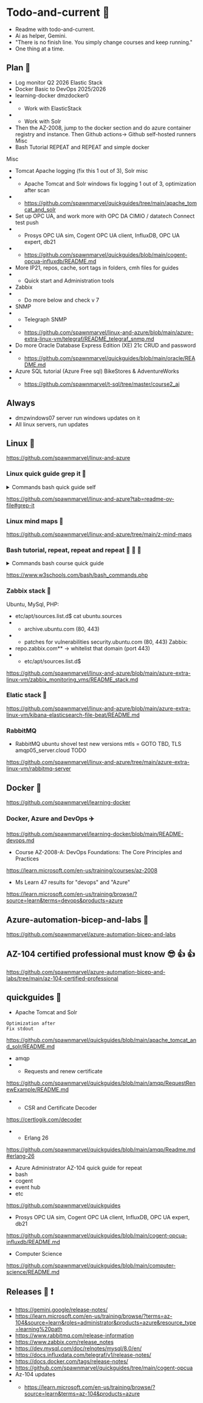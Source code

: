 # Todo-and-current :seedling:

- Readme with todo-and-current.
- Ai as helper, Gemini.
- "There is no finish line. You simply change courses and keep running."
- One thing at a time.

## Plan :bell:

* Log monitor Q2 2026 Elastic Stack
* Docker Basic to DevOps 2025/2026
* learning-docker dmzdocker0
* * Work with ElasticStack
* * Work with Solr
* Then the AZ-2008, jump to the docker section and do azure container registry and instance.
Then Github actions-> Github self-hosted runners
Misc
* Bash Tutorial REPEAT and REPEAT and simple docker

Misc

* Tomcat Apache logging (fix this 1 out of 3), Solr misc
* * Apache Tomcat and Solr windows fix logging 1 out of 3, optimization after scan
* * https://github.com/spawnmarvel/quickguides/tree/main/apache_tomcat_and_solr
* Set up OPC UA, and work more with OPC DA CIMIO / datatech Connect test push
* * Prosys OPC UA sim, Cogent OPC UA client, InfluxDB, OPC UA expert, db21
* * https://github.com/spawnmarvel/quickguides/blob/main/cogent-opcua-influxdb/README.md
* More IP21, repos, cache, sort tags in folders, cmh files for guides
* * Quick start and Administration tools
* Zabbix
* * Do more below and check v 7
* SNMP
* * Telegraph SNMP
* * https://github.com/spawnmarvel/linux-and-azure/blob/main/azure-extra-linux-vm/telegraf/README_telegraf_snmp.md
* Do more Oracle Database Express Edition (XE) 21c CRUD and password
* * https://github.com/spawnmarvel/quickguides/blob/main/oracle/README.md
* Azure SQL tutorial (Azure Free sql) BikeStores & AdventureWorks
* * https://github.com/spawnmarvel/t-sql/tree/master/course2_ai


## Always

* dmzwindows07 server run windows updates on it
* All linux servers, run updates

## Linux :hotel:

https://github.com/spawnmarvel/linux-and-azure

### Linux quick guide grep it :steam_locomotive:

<details><summary>Commands bash quick guide self</summary>
<p>

#### We can hide anything, even code!
```bash

sudo apt update -y
sudo apt list –upgradable
sudo apt upgrade -y
sudo apt list --installed | grep -i 'influx*'
sudo apt search 'influxdb'

sudo apt update -y
sudo apt install snmp
which snmp
sudo apt remove install snmp
history

dpkg # is the underlying package manager for these ubuntu.
tail -f zabbix_server.logs

sudo grep '*failed*' /var/log/zabbix/zabbix_server.log
sudo tail -f /var/log/zabbix/zabbix_server.log >> tmp_logs
sudo find /var/log -name "*log"

ss -ltn
ss -ant 'sport = :10050'
htop
top
df -lh
ls -lhS

nano demo.sh # https://kodekloud.com/blog/make-bash-script-file-executable-linux/

#!/bin/bash
echo "Hello World!"

# r = read, w = write, x = execute, - = is not granted
ls -l demo.sh

# u = user (owner), + = add, x = execute
chmod u+x demo.sh
# or octal, 744. user (u) has read (4), write (2), and execute (1) permissions (adding up to 7)
# and the group (g) and others (o) have only read permissions (4).
chmod 744 demo.sh

# run
./demo.sh 

# List all users
cat /etc/passwd

ssh-keygen -t rsa -b 4096
#Private: Your identification has been saved in C:\Users\username/.ssh/id_rsa
#Copy this:Your public key has been saved in C:\Users\username/.ssh/id_rsa.pub

ssh-rsa#################################################

# ssh to ubuntu
mkdir -p ~/.ssh
chmod 700 ~/.ssh

touch ~/.ssh/authorized_keys
sudo nano ~/.ssh/authorized_keys
# paste the full ssh-rsa

exit
ssh imsdal@192.168.3.7
no pass

```
</p>
</details>

https://github.com/spawnmarvel/linux-and-azure?tab=readme-ov-file#grep-it

### Linux mind maps :steam_locomotive:

https://github.com/spawnmarvel/linux-and-azure/tree/main/z-mind-maps

### Bash tutorial, repeat, repeat and repeat :rocket: :rocket: :rocket:

<details><summary>Commands bash course quick guide</summary>
<p>

#### We can hide anything, even code!
```bash

#!/bin/bash
echo "Hello, Bash!"
#
hello.sh

ls    #  - List directory contents
cd    #  - Change the current directory
pwd   #  - Print the current working directory
echo  #  - Display a line of text
cat   #  - Concatenate and display files
cp    #  - Copy files and directories
mv    #  - Move or rename files
rm    #  - Delete files or folders
touch #  - Create an empty file or update its time
mkdir #  - Create a new folder

```
</p>
</details>

https://www.w3schools.com/bash/bash_commands.php


### Zabbix stack :traffic_light:


Ubuntu, MySql, PHP:
* etc/apt/sources.list.d$ cat ubuntu.sources
* * archive.ubuntu.com (80, 443)
* * patches for vulnerabilities security.ubuntu.com (80, 443)
Zabbix:
* repo.zabbix.com** → whitelist that domain (port 443)
* * etc/apt/sources.list.d$

https://github.com/spawnmarvel/linux-and-azure/blob/main/azure-extra-linux-vm/zabbix_monitoring_vms/README_stack.md

### Elatic stack :traffic_light:

https://github.com/spawnmarvel/linux-and-azure/blob/main/azure-extra-linux-vm/kibana-elasticsearch-file-beat/README.md

### RabbitMQ

* RabbitMQ ubuntu shovel test new versions mtls = GOTO TBD, TLS amqp05_server.cloud TODO

https://github.com/spawnmarvel/linux-and-azure/tree/main/azure-extra-linux-vm/rabbitmq-server

## Docker :helicopter:

https://github.com/spawnmarvel/learning-docker

### Docker, Azure and DevOps :airplane:

https://github.com/spawnmarvel/learning-docker/blob/main/README-devops.md


* Course AZ-2008-A: DevOps Foundations: The Core Principles and Practices

https://learn.microsoft.com/en-us/training/courses/az-2008


* Ms Learn 47 results for "devops" and "Azure"

https://learn.microsoft.com/en-us/training/browse/?source=learn&terms=devops&products=azure

## Azure-automation-bicep-and-labs :muscle:

https://github.com/spawnmarvel/azure-automation-bicep-and-labs

## AZ-104 certified professional must know :sunglasses: :+1: :+1:

https://github.com/spawnmarvel/azure-automation-bicep-and-labs/tree/main/az-104-certified-professional

## quickguides :fire_engine:

* Apache Tomcat and Solr

```code
Optimization after
Fix stdout
```

https://github.com/spawnmarvel/quickguides/blob/main/apache_tomcat_and_solr/README.md

* amqp
* * Requests and renew certificate

https://github.com/spawnmarvel/quickguides/blob/main/amqp/RequestRenewExample/README.md

* * CSR and Certificate Decoder

https://certlogik.com/decoder

* * Erlang 26

https://github.com/spawnmarvel/quickguides/blob/main/amqp/Readme.md#erlang-26

* Azure Administrator AZ-104 quick guide for repeat
* bash
* cogent
* event hub
* etc

https://github.com/spawnmarvel/quickguides

* Prosys OPC UA sim, Cogent OPC UA client, InfluxDB, OPC UA expert, db21

https://github.com/spawnmarvel/quickguides/blob/main/cogent-opcua-influxdb/README.md

* Computer Science

https://github.com/spawnmarvel/quickguides/blob/main/computer-science/README.md

## Releases :newspaper: :exclamation:

* https://gemini.google/release-notes/
* https://learn.microsoft.com/en-us/training/browse/?terms=az-104&source=learn&roles=administrator&products=azure&resource_type=learning%20path
* https://www.rabbitmq.com/release-information
* https://www.zabbix.com/release_notes
* https://dev.mysql.com/doc/relnotes/mysql/8.0/en/
* https://docs.influxdata.com/telegraf/v1/release-notes/
* https://docs.docker.com/tags/release-notes/
* https://github.com/spawnmarvel/quickguides/tree/main/cogent-opcua
* Az-104 updates
* * https://learn.microsoft.com/en-us/training/browse/?source=learn&terms=az-104&products=azure



